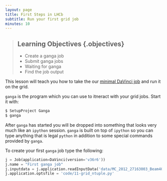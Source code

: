 ```yaml
---
layout: page
title: First Steps in LHCb
subtitle: Run your first grid job
minutes: 10
---
```

> ## Learning Objectives {.objectives}
>
> * Create a ganga job
> * Submit ganga jobs
> * Waiting for ganga
> * Find the job output

This lesson will teach you how to take the our [minimal DaVinci job](09-minimal-dv-job.html)
and run it on the grid.

`ganga` is the program which you can use to itneract with your grid jobs. Start it with:

```bash
$ SetupProject Ganga
$ ganga
```

After `ganga` has started you will be dropped into something that looks very
much like an `ipython` session. `ganga` is built on top of `ipython` so you can
type anything that is legal `python` in addition to some special commands provided
by `ganga`.

To create your first `ganga` job type the following:

```python
j = Job(application=DaVinci(version='v36r6'))
j.name = "First ganga job"
j.inputdata = j.application.readInputData('data/MC_2012_27163003_Beam4000GeV2012MagDownNu2.5Pythia8_Sim08e_Digi13_Trig0x409f0045_Reco14a_Stripping20NoPrescalingFlagged_ALLSTREAMS.DST')
j.application.optsfile = 'code/11-grid_ntuple.py'
```
